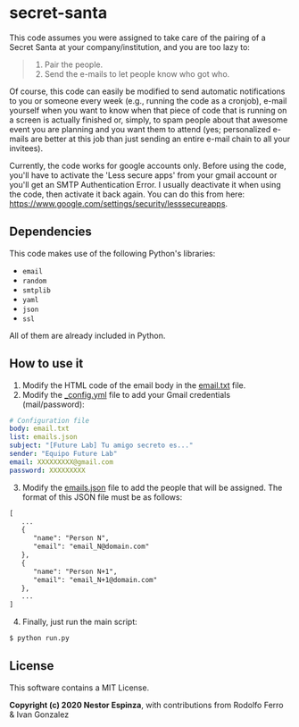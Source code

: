 # secret-santa

This code assumes you were assigned to take care of the pairing of a Secret Santa at your company/institution, and you are too lazy to:

> 1. Pair the people.
> 2. Send the e-mails to let people know who got who.

Of course, this code can easily be modified to send automatic notifications to you or someone every week (e.g., running the code as a cronjob), e-mail yourself when you want to know when that piece of code that is running on a screen is actually finished or, simply, to spam people about that awesome event you are planning and you want them to attend (yes; personalized e-mails are better at this job than just sending an entire e-mail chain to all your invitees). 

Currently, the code works for google accounts only. Before using the code, you'll have to  activate the 'Less secure apps' from your gmail account or you'll get an SMTP Authentication  Error. I usually deactivate it when using the code, then activate it back again. You can do  this from here: https://www.google.com/settings/security/lesssecureapps.

## Dependencies

This code makes use of the following Python's libraries:

- `email`
- `random`
- `smtplib`
- `yaml`
- `json`
- `ssl`

All of them are already included in Python.


## How to use it

1. Modify the HTML code of the email body in the [email.txt](https://github.com/RodolfoFerro/secret-santa/blob/master/email.txt) file.
2. Modify the [_config.yml](https://github.com/RodolfoFerro/secret-santa/blob/master/_config.yml) file to add your Gmail credentials (mail/password):
```yaml
# Configuration file
body: email.txt
list: emails.json
subject: "[Future Lab] Tu amigo secreto es..."
sender: "Equipo Future Lab"
email: XXXXXXXXX@gmail.com
password: XXXXXXXXX
```
3. Modify the [emails.json](https://github.com/RodolfoFerro/secret-santa/blob/master/emails.json) file to add the people that will be assigned. The format of this JSON file must be as follows:
```txt
[
   ...
   {
      "name": "Person N",
      "email": "email_N@domain.com"
   },
   {
      "name": "Person N+1",
      "email": "email_N+1@domain.com"
   },
   ...
]
```
4. Finally, just run the main script:
```bash
$ python run.py
```


## License

This software contains a MIT License.

**Copyright (c) 2020 Nestor Espinza**, with contributions from Rodolfo Ferro & Ivan Gonzalez
